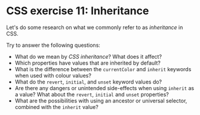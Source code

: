 # CSS exercise 11: Inheritance

Let's do some research on what we commonly refer to as *inheritance* in CSS.

Try to answer the following questions:

- What do we mean by *CSS inheritance*? What does it affect?
- Which properties have values that are inherited by default?
- What is the difference between the `currentColor` and `inherit` keywords when used with colour values?
- What do the `revert`, `initial`, and `unset` keyword values do?
- Are there any dangers or unintended side-effects when using `inherit` as a value? What about the `revert`, `initial` and `unset` properties?
- What are the possibilities with using an ancestor or universal selector, combined with the `inherit` value?
